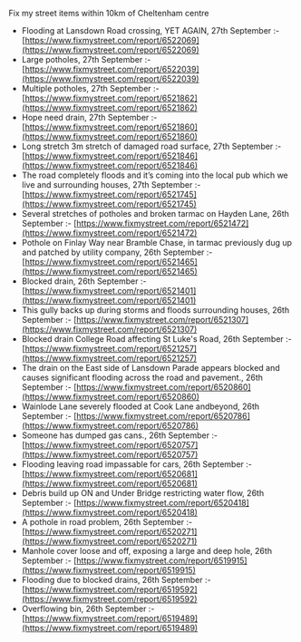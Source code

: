 Fix my street items within 10km of Cheltenham centre

<!-- fix_marker starts -->

- Flooding at Lansdown Road crossing, YET AGAIN, 27th September :- [https://www.fixmystreet.com/report/6522069](https://www.fixmystreet.com/report/6522069)
- Large potholes, 27th September :- [https://www.fixmystreet.com/report/6522039](https://www.fixmystreet.com/report/6522039)
- Multiple potholes, 27th September :- [https://www.fixmystreet.com/report/6521862](https://www.fixmystreet.com/report/6521862)
- Hope need drain, 27th September :- [https://www.fixmystreet.com/report/6521860](https://www.fixmystreet.com/report/6521860)
- Long stretch 3m stretch of damaged road surface, 27th September :- [https://www.fixmystreet.com/report/6521846](https://www.fixmystreet.com/report/6521846)
- The road completely floods and it’s coming into the local pub which we live and surrounding houses, 27th September :- [https://www.fixmystreet.com/report/6521745](https://www.fixmystreet.com/report/6521745)
- Several stretches of potholes and broken tarmac on Hayden Lane, 26th September :- [https://www.fixmystreet.com/report/6521472](https://www.fixmystreet.com/report/6521472)
- Pothole on Finlay Way near Bramble Chase, in tarmac previously dug up and patched by utility company, 26th September :- [https://www.fixmystreet.com/report/6521465](https://www.fixmystreet.com/report/6521465)
- Blocked drain, 26th September :- [https://www.fixmystreet.com/report/6521401](https://www.fixmystreet.com/report/6521401)
- This gully backs up during storms and floods surrounding houses, 26th September :- [https://www.fixmystreet.com/report/6521307](https://www.fixmystreet.com/report/6521307)
- Blocked drain College Road affecting St Luke's Road, 26th September :- [https://www.fixmystreet.com/report/6521257](https://www.fixmystreet.com/report/6521257)
- The drain on the East side of Lansdown Parade appears blocked and causes significant flooding across the road and pavement., 26th September :- [https://www.fixmystreet.com/report/6520860](https://www.fixmystreet.com/report/6520860)
- Wainlode Lane severely flooded at Cook Lane andbeyond, 26th September :- [https://www.fixmystreet.com/report/6520786](https://www.fixmystreet.com/report/6520786)
- Someone has dumped gas cans., 26th September :- [https://www.fixmystreet.com/report/6520757](https://www.fixmystreet.com/report/6520757)
- Flooding leaving road impassable for cars, 26th September :- [https://www.fixmystreet.com/report/6520681](https://www.fixmystreet.com/report/6520681)
- Debris build up ON and Under Bridge restricting water flow, 26th September :- [https://www.fixmystreet.com/report/6520418](https://www.fixmystreet.com/report/6520418)
- A pothole in road problem, 26th September :- [https://www.fixmystreet.com/report/6520271](https://www.fixmystreet.com/report/6520271)
- Manhole cover loose and off, exposing a large and deep hole, 26th September :- [https://www.fixmystreet.com/report/6519915](https://www.fixmystreet.com/report/6519915)
- Flooding due to blocked drains, 26th September :- [https://www.fixmystreet.com/report/6519592](https://www.fixmystreet.com/report/6519592)
- Overflowing bin, 26th September :- [https://www.fixmystreet.com/report/6519489](https://www.fixmystreet.com/report/6519489)

<!-- fix_marker ends -->